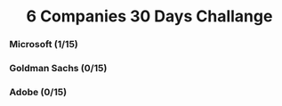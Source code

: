 <h1 align="center"> 6 Companies 30 Days Challange </h1>

<h3> Microsoft (1/15) </h3> 
<h3> Goldman Sachs (0/15) </h3> 
<h3> Adobe (0/15) </h3> 
